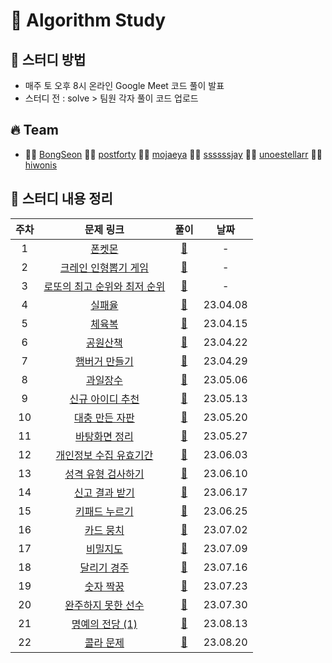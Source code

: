 # 🔆 Algorithm Study

## 📁 스터디 방법

- 매주 토 오후 8시 온라인 Google Meet 코드 풀이 발표
- 스터디 전 : solve > 팀원 각자 풀이 코드 업로드

## 🔥 Team

- 👨‍💻 [BongSeon](https://github.com/BongSeon) 👨‍💻 [postforty](https://github.com/postforty) 👨‍💻 [mojaeya](https://github.com/mojaeya) 👨‍💻 [ssssssjay](https://github.com/ssssssjay) 👨‍💻 [unoestellarr](https://github.com/unoestellarr) 👨‍💻 [hiwonis](https://github.com/hiwonis)

## 📌 스터디 내용 정리

| 주차 |                                            문제 링크                                            |                                                                풀이                                                                 |   날짜   |
| :--: | :---------------------------------------------------------------------------------------------: | :---------------------------------------------------------------------------------------------------------------------------------: | :------: |
|  1   |            [폰켓몬](https://school.programmers.co.kr/learn/courses/30/lessons/1845)             |                            [📁](https://github.com/mojaeya/algorithm-gaepum/tree/main/solve/0300_폰켓몬)                            |    -     |
|  2   |     [크레인 인형뽑기 게임](https://school.programmers.co.kr/learn/courses/30/lessons/64061)     |                   [📁](https://github.com/mojaeya/algorithm-gaepum/tree/main/solve/0400_크레인%20인형뽑기%20게임)                   |    -     |
|  3   | [로또의 최고 순위와 최저 순위](https://school.programmers.co.kr/learn/courses/30/lessons/77484) |           [📁](https://github.com/mojaeya/algorithm-gaepum/tree/main/solve/0300_로또의%20최고%20순위와%20최저%20순위%20)            |    -     |
|  4   |            [실패율](https://school.programmers.co.kr/learn/courses/30/lessons/42889)            |                            [📁](https://github.com/mojaeya/algorithm-gaepum/tree/main/solve/0408_실패율)                            | 23.04.08 |
|  5   |            [체육복](https://school.programmers.co.kr/learn/courses/30/lessons/42862)            |                            [📁](https://github.com/mojaeya/algorithm-gaepum/tree/main/solve/0415_체육복)                            | 23.04.15 |
|  6   |          [공원산책](https://school.programmers.co.kr/learn/courses/30/lessons/172928)           |                           [📁](https://github.com/mojaeya/algorithm-gaepum/tree/main/solve/0422_공원산책)                           | 23.04.22 |
|  7   |        [햄버거 만들기](https://school.programmers.co.kr/learn/courses/30/lessons/133502)        |                       [📁](https://github.com/mojaeya/algorithm-gaepum/tree/main/solve/0429_햄버거%20만들기)                        | 23.04.29 |
|  8   |          [과일장수](https://school.programmers.co.kr/learn/courses/30/lessons/135808)           |                           [📁](https://github.com/mojaeya/algorithm-gaepum/tree/main/solve/0506_과일장수)                           | 23.05.06 |
|  9   |       [신규 아이디 추천](https://school.programmers.co.kr/learn/courses/30/lessons/72410)       |                     [📁](https://github.com/mojaeya/algorithm-gaepum/tree/main/solve/0513_신규%20아이디%20추천)                     | 23.05.13 |
|  10  |       [대충 만든 자판](https://school.programmers.co.kr/learn/courses/30/lessons/160586)        |                      [📁](https://github.com/mojaeya/algorithm-gaepum/tree/main/solve/0520_대충%20만든%20자판)                      | 23.05.20 |
|  11  |        [바탕화면 정리](https://school.programmers.co.kr/learn/courses/30/lessons/161990)        |                       [📁](https://github.com/mojaeya/algorithm-gaepum/tree/main/solve/0527_바탕화면%20정리)                        | 23.05.27 |
|  12  |   [개인정보 수집 유효기간](https://school.programmers.co.kr/learn/courses/30/lessons/150370)    |                     [📁](https://github.com/mojaeya/algorithm-gaepum/tree/main/solve/0603_개인정보수집유효기간)                     | 23.06.03 |
|  13  |     [성격 유형 검사하기](https://school.programmers.co.kr/learn/courses/30/lessons/118666)      |                    [📁](https://github.com/mojaeya/algorithm-gaepum/tree/main/solve/0610_성격%20유형%20검사하기)                    | 23.06.10 |
|  14  |        [신고 결과 받기](https://school.programmers.co.kr/learn/courses/30/lessons/92334)        | [📁](https://github.com/mojaeya/algorithm-gaepum/tree/main/solve/0617_%EC%8B%A0%EA%B3%A0%20%EA%B2%B0%EA%B3%BC%20%EB%B0%9B%EA%B8%B0) | 23.06.17 |
|  15  |        [키패드 누르기](https://school.programmers.co.kr/learn/courses/30/lessons/67256)         |                    [📁](https://github.com/mojaeya/algorithm-gaepum/tree/main/solve/0625_키패드%20누르기/mojaya)                    | 23.06.25 |
|  16  |          [카드 뭉치](https://school.programmers.co.kr/learn/courses/30/lessons/159994)          |           [📁](https://github.com/mojaeya/algorithm-gaepum/tree/main/solve/0702_%EC%B9%B4%EB%93%9C%20%EB%AD%89%EC%B9%98)            | 23.07.02 |
|  17  |           [비밀지도](https://school.programmers.co.kr/learn/courses/30/lessons/17681)           |             [📁](https://github.com/mojaeya/algorithm-gaepum/tree/main/solve/0709_%EB%B9%84%EB%B0%80%EC%A7%80%EB%8F%84)             | 23.07.09 |
|  18  |         [달리기 경주](https://school.programmers.co.kr/learn/courses/30/lessons/178871)         |       [📁](https://github.com/mojaeya/algorithm-gaepum/tree/main/solve/0716_%EB%8B%AC%EB%A6%AC%EA%B8%B0%20%EA%B2%BD%EC%A3%BC)       | 23.07.16 |
|  19  |          [숫자 짝꿍](https://school.programmers.co.kr/learn/courses/30/lessons/131128)          |           [📁](https://github.com/mojaeya/algorithm-gaepum/tree/main/solve/0723_%EC%88%AB%EC%9E%90%20%EC%A7%9D%EA%BF%8D)            | 23.07.23 |
|  20  |      [완주하지 못한 선수](https://school.programmers.co.kr/learn/courses/30/lessons/42576)      |                    [📁](https://github.com/mojaeya/algorithm-gaepum/tree/main/solve/0730_완주하지%20못한%20선수)                    | 23.07.30 |
|  21  |       [명예의 전당 (1)](https://school.programmers.co.kr/learn/courses/30/lessons/138477)       |                                              [📁](<./solve/0813_명예의%20전당%20(1)/>)                                              | 23.08.13 |
|  22  |          [콜라 문제](https://school.programmers.co.kr/learn/courses/30/lessons/132267)          |                                                   [📁](./solve/0820_콜라%20문제)                                                    | 23.08.20 |
